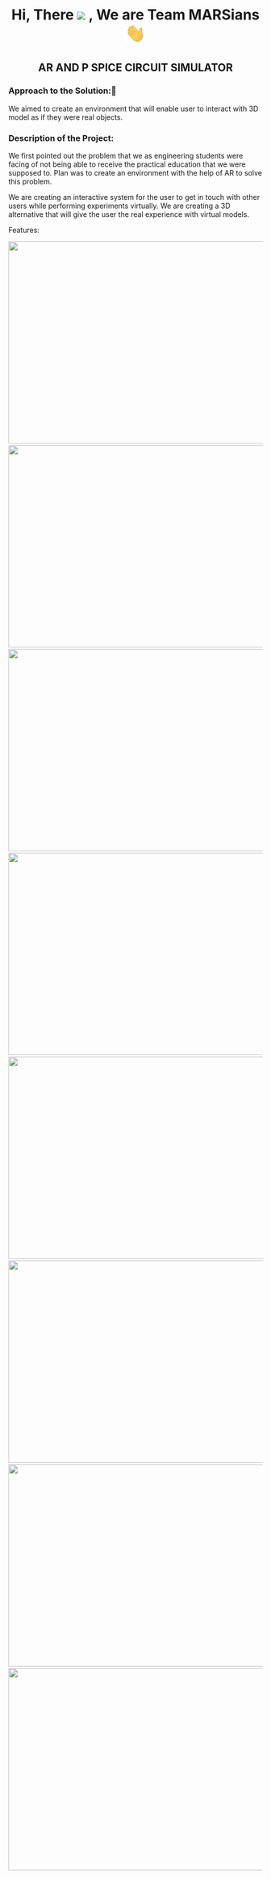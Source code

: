 
<h1 align="Center">  Hi, There <img src="https://media.giphy.com/media/WUlplcMpOCEmTGBtBW/giphy.gif" width="40px"> , We are Team MARSians<img src="https://raw.githubusercontent.com/ABSphreak/ABSphreak/master/gifs/Hi.gif" width="40px" /> </h1>

<h2 align="Center">AR AND P SPICE CIRCUIT SIMULATOR</h2>

<h3>Approach to the Solution:🚀</h3>
We aimed to create  an environment that will enable user to interact with 3D model as if they were real objects.

<h3>Description of the Project:</h3>
We first pointed out the problem that we as engineering students were facing of not being able to receive the practical education that we were supposed to.
Plan was to create an environment with the help of AR to solve this problem.

We are creating an interactive system for the user to get in touch with other users while performing experiments virtually.
We are creating a 3D alternative that will give the user the real experience with virtual models. 

Features:

<img src="https://user-images.githubusercontent.com/43717429/108607035-e6177700-73e3-11eb-8757-767c908779f0.jpeg" width = "1000" height="400" >
<img src="https://user-images.githubusercontent.com/43717429/108607049-f4fe2980-73e3-11eb-974c-0795f0e843c5.jpeg" width="1000" height="400" >
<img src = "https://user-images.githubusercontent.com/43717429/108608037-2a0d7a80-73ea-11eb-9ab3-8f612c63bcae.jpeg" width = "1000" height="400" >
<img src = "https://user-images.githubusercontent.com/43717429/108608038-30035b80-73ea-11eb-875c-bc31c57650c8.jpeg"  width = "1000" height="400" >
<img src = "https://user-images.githubusercontent.com/43717429/108608045-372a6980-73ea-11eb-80cd-fc6d14700b7c.png"  width = "1000" height="400" >
<img src = "https://user-images.githubusercontent.com/43717429/108608071-693bcb80-73ea-11eb-8683-bcd1bcd59e51.jpeg"  width = "1000" height="400" >
<img src = "https://user-images.githubusercontent.com/43717429/108608078-76f15100-73ea-11eb-9e31-ed01902f2064.jpeg"  width = "1000" height="400" >
<img src = "https://user-images.githubusercontent.com/43717429/108608080-7a84d800-73ea-11eb-94dc-b6e48362173e.jpeg"  width = "1000" height="400" >






